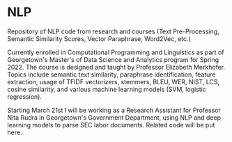 # NLP
Repository of NLP code from research and courses (Text Pre-Processing, Semantic Similarity Scores, Vector Paraphrase, Word2Vec, etc.(

Currently enrolled in Computational Programming and Linguistics as part of Georgetown's Master's of Data Science and Analytics program for Spring 2022. The course is designed and taught by Professor Elizabeth Merkhofer. Topics include semantic text similarity, paraphrase identification, feature extraction, usage of TFIDF vectorizers, stemmers, BLEU, WER, NIST, LCS, cosine similarity, and various machine learning models (SVM, logistic regression).

Starting March 21st I will be working as a Research Assistant for Professor Nita Rudra in Georgetown's Government Department, using NLP and deep learning models to parse SEC labor documents. Related code will be put here.
